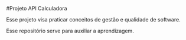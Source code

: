 #Projeto API Calculadora 

Esse projeto visa praticar conceitos de gestão e qualidade de software. 

Esse repositório serve para auxiliar a aprendizagem.